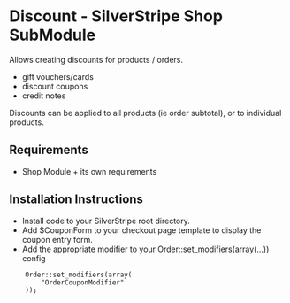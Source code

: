 # Discount - SilverStripe Shop SubModule

Allows creating discounts for products / orders.

 * gift vouchers/cards
 * discount coupons
 * credit notes

Discounts can be applied to all products (ie order subtotal), or to individual products.

## Requirements

 * Shop Module + its own requirements

## Installation Instructions

 * Install code to your SilverStripe root directory.
 * Add $CouponForm to your checkout page template to display the coupon entry form.
 * Add the appropriate modifier to your Order::set_modifiers(array(...)) config

```
	Order::set_modifiers(array(
		"OrderCouponModifier"
	));
```
